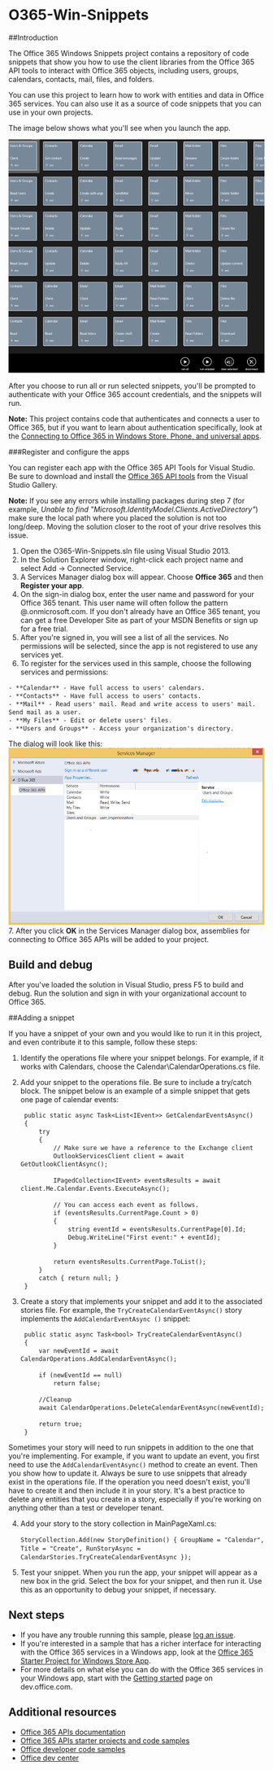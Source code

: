 # O365-Win-Snippets

##Introduction

The Office 365 Windows Snippets project contains a repository of code snippets that show you how to use the client libraries from the Office 365 API tools to interact with Office 365 objects, including users, groups, calendars, contacts, mail, files, and folders.

You can use this project to learn how to work with entities and data in Office 365 services. You can also use it as a source of code snippets that you can use in your own projects. 

The image below shows what you'll see when you launch the app.

![](/Readme-images/LaunchScreen.png "Windows Phone interface for the O365-WinPlatform-Connect sample")

After you choose to run all or run selected snippets, you'll be prompted to authenticate with your Office 365 account credentials, and the snippets will run.

**Note:** This project contains code that authenticates and connects a user to Office 365, but if you want to learn about authentication specifically, look at the [Connecting to Office 365 in Windows Store, Phone, and universal apps](https://github.com/OfficeDev/O365-Win-Connect).

###Register and configure the apps

You can register each app with the Office 365 API Tools for Visual Studio. Be sure to download and install the [Office 365 API tools](http://aka.ms/k0534n) from the Visual Studio Gallery.

**Note:** If you see any errors while installing packages during step 7 (for example, *Unable to find "Microsoft.IdentityModel.Clients.ActiveDirectory"*) make sure the local path where you placed the solution is not too long/deep. Moving the solution closer to the root of your drive resolves this issue.

   1. Open the O365-Win-Snippets.sln file using Visual Studio 2013.
   2. In the Solution Explorer window, right-click each project name and select Add -> Connected Service.
   3. A Services Manager dialog box will appear. Choose **Office 365** and then **Register your app**.
   4. On the sign-in dialog box, enter the user name and password for your Office 365 tenant. This user name will often follow the pattern <your-name>@<tenant-name>.onmicrosoft.com. If you don't already have an Office 365 tenant, you can get a free Developer Site as part of your MSDN Benefits or sign up for a free trial.
   5. After you're signed in, you will see a list of all the services. No permissions will be selected, since the app is not registered to use any services yet. 
   6. To register for the services used in this sample, choose the following services and permissions:

 	- **Calendar** - Have full access to users' calendars.
	- **Contacts** - Have full access to users' contacts.
	- **Mail** - Read users' mail. Read and write access to users' mail. Send mail as a user.
	- **My Files** - Edit or delete users' files.
	- **Users and Groups** - Access your organization's directory. 
	

The dialog will look like this:
![](/Readme-images/ConnectedServices.PNG "Windows Phone interface for the O365-WinPlatform-Connect sample")
   7. After you click **OK** in the Services Manager dialog box, assemblies for connecting to Office 365 APIs will be added to your project.

## Build and debug ##

After you've loaded the solution in Visual Studio, press F5 to build and debug.
Run the solution and sign in with your organizational account to Office 365.

##Adding a snippet

If you have a snippet of your own and you would like to run it in this project, and even contribute it to this sample, follow these steps:

1. Identify the operations file where your snippet belongs. For example, if it works with Calendars, choose the Calendar\CalendarOperations.cs file.
2. Add your snippet to the operations file. Be sure to include a try/catch block. The snippet below is an example of a simple snippet that gets one page of calendar events:

        public static async Task<List<IEvent>> GetCalendarEventsAsync()
        {
            try
            {
                // Make sure we have a reference to the Exchange client
                OutlookServicesClient client = await GetOutlookClientAsync();

                IPagedCollection<IEvent> eventsResults = await client.Me.Calendar.Events.ExecuteAsync();

                // You can access each event as follows.
                if (eventsResults.CurrentPage.Count > 0)
                {
                    string eventId = eventsResults.CurrentPage[0].Id;
                    Debug.WriteLine("First event:" + eventId);
                }

                return eventsResults.CurrentPage.ToList();
            }
            catch { return null; }
        }
3. Create a story that implements your snippet and add it to the associated stories file. For example, the `TryCreateCalendarEventAsync()` story implements the `AddCalendarEventAsync ()` snippet:

        public static async Task<bool> TryCreateCalendarEventAsync()
        {
            var newEventId = await CalendarOperations.AddCalendarEventAsync();

            if (newEventId == null)
                return false;

            //Cleanup
            await CalendarOperations.DeleteCalendarEventAsync(newEventId);

            return true;
        }
Sometimes your story will need to run snippets in addition to the one that you're implementing. For example, if you want to update an event, you first need to use the `AddCalendarEventAsync()` method to create an event. Then you show how to update it. Always be sure to use snippets that already exist in the operations file. If the operation you need doesn't exist, you'll have to create it and then include it in your story. It's a best practice to delete any entities that you create in a story, especially if you're working on anything other than a test or developer tenant.

4. Add your story to the story collection in MainPageXaml.cs:

	`StoryCollection.Add(new StoryDefinition() { GroupName = "Calendar", Title = "Create", RunStoryAsync = CalendarStories.TryCreateCalendarEventAsync });`

5. Test your snippet. When you run the app, your snippet will appear as a new box in the grid. Select the box for your snippet, and then run it. Use this as an opportunity to debug your snippet, if necessary.

## Next steps ##

- If you have any trouble running this sample, please [log an issue](https://github.com/OfficeDev/O365-Win-Snippets/issues).
- If you're interested in a sample that has a richer interface for interacting with the Office 365 services in a Windows app, look at the [Office 365 Starter Project for Windows Store App](https://github.com/OfficeDev/O365-Windows-Start).
- For more details on what else you can do with the Office 365 services in your Windows app, start with the [Getting started](http://aka.ms/rpx192) page on dev.office.com.

## Additional resources ##

- [Office 365 APIs documentation](http://aka.ms/kbwa5c)
- [Office 365 APIs starter projects and code samples](http://aka.ms/x1kpnz)
- [Office developer code samples](http://aka.ms/afh45z)
- [Office dev center](http://aka.ms/uftrm1)